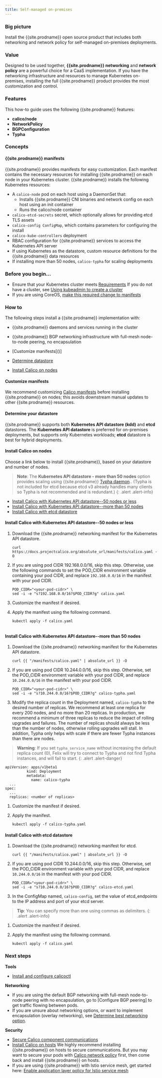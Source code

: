 ```yaml
---
title: Self-managed on-premises
---
```


### Big picture

Install the {{site.prodname}} open source product that includes both networking and network policy for self-managed on-premises deployments.

### Value

Designed to be used together, **{{site.prodname}} networking** and **network policy** are a powerful choice for a CaaS implementation. If you have the networking infrastructure and resources to manage Kubernetes on-premises, installing the full {{site.prodname}} product provides the most customization and control.

### Features

This how-to guide uses the following {{site.prodname}} features:

- **calico/node**
- **NetworkPolicy**
- **BGPConfiguration**
- **Typha**

### Concepts

#### {{site.prodname}} manifests

{{site.prodname}} provides manifests for easy customization. Each manifest contains the necessary resources for installing {{site.prodname}} on each node in your Kubernetes cluster. {{site.prodname}} installs the following Kubernetes resources:

- A `calico-node` pod on each host using a DaemonSet that:
  - Installs {{site.prodname}} CNI binaries and network config on each host using an init container
  - Runs the calico/node container
- `calico-etcd-secrets` secret, which optionally allows for providing etcd TLS assets
- `calico-config ConfigMap`, which contains parameters for configuring the install
- `calico-kube-controllers` deployment
- RBAC configuration for {{site.prodname}} services to access the Kubernetes API server
- If using Kubernetes as the datastore, custom resource definitions for the {{site.prodname}} data resources
- If installing more than 50 nodes, `calico-typha` for scaling deployments

### Before you begin...

- Ensure that your Kubernetes cluster meets [Requirements]({site.url}}/getting-started/kubernetes/requirements)
  If you do not have a cluster,  see  [Using kubeadmin to create a cluster]({{site.url}}/getting-started-guides/kubeadm/)
- If you are using CoreOS, [make this required change to manifests]({{site.url}}/reference/faq#are-the-calico-manifests-compatible-with-coreos)

### How to 

The following steps install a {{site.prodname}} implementation with:

- {{site.prodname}} daemons and services running in the cluster
- {{site.prodname}} BGP networking infrastructure with full-mesh node-to-node peering, no encapsulation

- [Customize manifests[()]
- [Determine datastore]()
- [Install Calico on nodes]()

#### Customize manifests 

We recommend customizing [Calico manifests]({{site.url}}/reference/customize-manifests) before installing {{site.prodname}} on nodes; this avoids downstream manual updates to other {{site.prodname}} resources.

#### Determine your datastore 

{{site.prodname}} supports both **Kubernetes API datastore (kdd)** and **etcd** datastores. The **Kubernetes API datastore** is preferred for on-premises deployments, but supports only Kubernetes workloads; **etcd** datastore is best for hybrid deployments. 

#### Install Calico on nodes

Choose a link below to install {{site.prodname}}, based on your datastore and number of nodes. 

>**Note**: The **Kubernetes API datastore - more than 50 nodes** option provides scaling using {{site.prodname}} [Typha daemon](https://github.com/projectcalico/typha).. (Typha is not included for etcd because etcd v3 already handles many clients so Typha is not recommended and is redundant.)
{: .alert .alert-info}

- [Install Calico with Kubernetes API datastore--50 nodes or less](#install-calico-with-kubernetes-api-datastore-50-nodes-or-less)
- [Install Calico with Kubernetes API datastore--more than 50 nodes](#install-calico-with-Kubernetes-api-datastore-more-than-50-nodes)
- [Install Calico with etcd datastore](#install-calico-with-etcd-datastore)

#### Install Calico with Kubernetes API datastore--50 nodes or less

1. Download the {{site.prodname}} networking manifest for the Kubernetes API datastore.

   ```
   curl https://docs.projectcalico.org/absolute_url/manifests/calico.yaml -O
   ```
1. If you are using pod CIDR 192.168.0.0/16, skip this step. Otherwise, use the following commands to set the POD_CIDR environment variable containing your pod CIDR, and replace `192.168.0.0/16` in the manifest with your pod CIDR.

   ```
   POD_CIDR="<your-pod-cidr>" \
   sed -i -e "s?192.168.0.0/16?$POD_CIDR?g" calico.yaml
   ```
1. Customize the manifest if desired. 
1. Apply the manifest using the following command.

   ```
   kubectl apply -f calico.yaml
 
   ```

#### Install Calico with Kubernetes API datastore--more than 50 nodes

1. Download the {{site.prodname}} networking manifest for the Kubernetes API datastore.

   ```
   curl {{ "/manifests/calico.yaml" | absolute_url }} -O 
   ```
1. If you are using pod CIDR 10.244.0.0/16, skip this step. Otherwise, set the POD_CIDR environment variable with your pod CIDR, and replace `10.244.0.0/16` in the manifest with your pod CIDR.

   ```
   POD_CIDR="<your-pod-cidr>" \
   sed -i -e "s?10.244.0.0/16?$POD_CIDR?g" calico-typha.yaml
   ```
1. Modify the replica count in the Deployment named, `calico-typha` to the desired number of replicas.
   We recommend at least one replica for every 200 nodes, and no more than 20 replicas. In production, we recommend a minimum of three replicas to reduce the impact of rolling upgrades and failures. The number of replicas should always be less than the number of nodes, otherwise rolling upgrades will stall. In addition, Typha only helps with scale if there are fewer Typha instances than there are nodes.

> **Warning**: If you set `typha_service_name` without increasing the default replica count (0), Felix will try to connect to Typha and not find Typha instances, and will fail to start.
{: .alert .alert-danger}

   ```
   apiVersion: apps/v1beta1
             kind: Deployment
             metadata:
               name: calico-typha
     ...
   spec:
     ...
     replicas: <number of replicas>
   ```

1. Customize the manifest if desired.

1. Apply the manifest.

   ```
   kubectl apply -f calico-typha.yaml
   ```
#### Install Calico with etcd datastore

1. Download the {{site.prodname}} networking manifest for etcd.

   ```
   curl {{ "/manifests/calico.yaml" | absolute_url }} -O
   ```
1. If you are using pod CIDR 10.244.0.0/16, skip this step. Otherwise, set the POD_CIDR environment variable with your pod CIDR, and replace `10.244.0.0/16` in the manifest with your pod CIDR.

   ```
   POD_CIDR="<your-pod-cidr>" \
   sed -i -e "s?10.244.0.0/16?$POD_CIDR?g" calico-etcd.yaml
   ```
1. In the ConfigMap named, `calico-config`, set the value of etcd_endpoints to the IP address and port of your etcd server.

> **Tip**: You can specify more than one using commas as delimiters.
{: .alert .alert-info}

1. Customize the manifest if desired.
1. Apply the manifest using the following command.

   ```
   kubectl apply -f calico.yaml
   ```

### Next steps

**Tools**

- [Install and configure calicoctl]({{site.url}}/getting-started/calicoctl/install)

**Networking**

- If you are using the default BGP networking with full-mesh node-to-node peering with no encapsulation, go to [Configure BGP peering] to get traffic flowing between pods.
- If you are unsure about networking options, or want to implement encapsulation (overlay networking), see [Determine best networking option]().

**Security**

- [Secure Calico component communications]({{site.url}}/security/comms/crypto-auth)
- [Install Calico on hosts]({{site.url}}/getting-started/bare-metal/installation/)
  We highly recommend installing {{site.prodname}} on hosts to secure communications. But you may want to secure your pods with [Calico network policy]({{site.url}}/security/calico-network-policy) first, then come back and install {{site.prodname}} on hosts.
- If you are using {{site.prodname}} with Istio service mesh, get started here: [Enable application layer policy for Istio service mesh]({{site.url}}/security/enable-app-layer-policy)